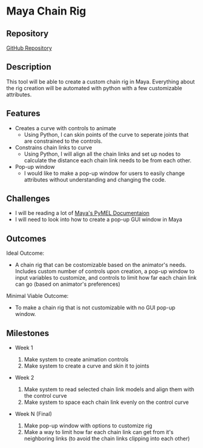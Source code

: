 # Maya Chain Rig

## Repository
[GitHub Repository](https://github.com/MeerKateAnimation/Maya-Chain-Rig)

## Description
This tool will be able to create a custom chain rig in Maya. Everything about the rig creation will be automated with python with a few customizable attributes.

## Features
- Creates a curve with controls to animate
	- Using Python, I can skin points of the curve to seperate joints that are constrained to the controls.
- Constrains chain links to curve 
	- Using Python, I will align all the chain links and set up nodes to calculate the distance each chain link needs to be from each other.
- Pop-up window 
	- I would like to make a pop-up window for users to easily change attributes without understanding and changing the code.

## Challenges
- I will be reading a lot of [Maya's PyMEL Documentaion](https://help.autodesk.com/cloudhelp/2018/CHS/Maya-Tech-Docs/CommandsPython/)
- I will need to look into how to create a pop-up GUI window in Maya

## Outcomes
Ideal Outcome:
- A chain rig that can be costomizable based on the animator's needs. Includes custom number of controls upon creation, a pop-up window to input variables to customize, and controls to limit how far each chain link can go (based on animator's preferences)

Minimal Viable Outcome:
- To make a chain rig that is not customizable with no GUI pop-up window.

## Milestones

- Week 1
  1. Make system to create animation controls
  2. Make system to create a curve and skin it to joints

- Week 2
  1. Make system to read selected chain link models and align them with the control curve
  2. Make system to space each chain link evenly on the control curve

- Week N (Final)
  1. Make pop-up window with options to customize rig
  2. Make a way to limit how far each chain link can get from it's neighboring links (to avoid the chain links clipping into each other)
